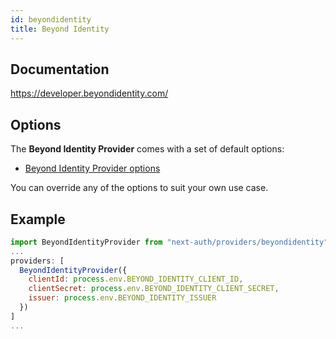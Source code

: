 ```yaml
---
id: beyondidentity
title: Beyond Identity
---
```


## Documentation

https://developer.beyondidentity.com/

## Options

The **Beyond Identity Provider** comes with a set of default options:

- [Beyond Identity Provider options](https://github.com/nextauthjs/next-auth/blob/main/packages/next-auth/src/providers/beyondidentity.ts)

You can override any of the options to suit your own use case.

## Example

```js
import BeyondIdentityProvider from "next-auth/providers/beyondidentity";
...
providers: [
  BeyondIdentityProvider({
    clientId: process.env.BEYOND_IDENTITY_CLIENT_ID,
    clientSecret: process.env.BEYOND_IDENTITY_CLIENT_SECRET,
    issuer: process.env.BEYOND_IDENTITY_ISSUER
  })
]
...
```
